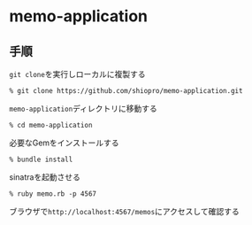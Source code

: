 # memo-application
## 手順
`git clone`を実行しローカルに複製する
```
% git clone https://github.com/shiopro/memo-application.git
```
`memo-application`ディレクトリに移動する
```
% cd memo-application
```
必要なGemをインストールする
```
% bundle install
```
sinatraを起動させる
```
% ruby memo.rb -p 4567
```
ブラウザで`http://localhost:4567/memos`にアクセスして確認する
